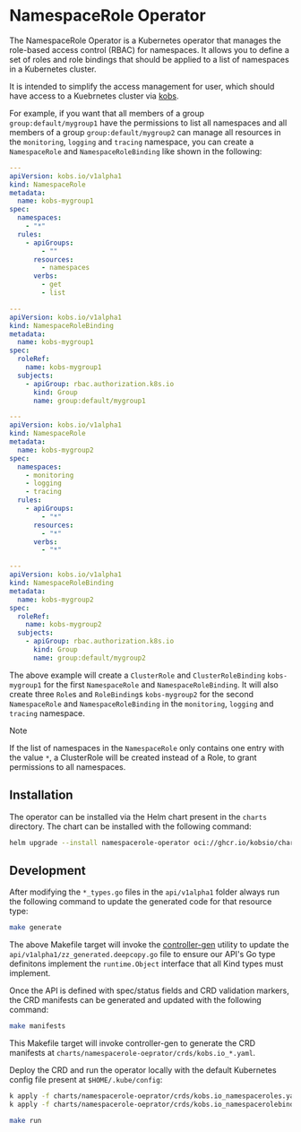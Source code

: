 # NamespaceRole Operator

The NamespaceRole Operator is a Kubernetes operator that manages the role-based
access control (RBAC) for namespaces. It allows you to define a set of roles and
role bindings that should be applied to a list of namespaces in a Kubernetes
cluster.

It is intended to simplify the access management for user, which should have
access to a Kuebrnetes cluster via [kobs](https://kobs.io).

For example, if you want that all members of a group `group:default/mygroup1`
have the permissions to list all namespaces and all members of a group
`group:default/mygroup2` can manage all resources in the `monitoring`, `logging`
and `tracing` namespace, you can create a `NamespaceRole` and
`NamespaceRoleBinding` like shown in the following:

```yaml
---
apiVersion: kobs.io/v1alpha1
kind: NamespaceRole
metadata:
  name: kobs-mygroup1
spec:
  namespaces:
    - "*"
  rules:
    - apiGroups:
        - ""
      resources:
        - namespaces
      verbs:
        - get
        - list

---
apiVersion: kobs.io/v1alpha1
kind: NamespaceRoleBinding
metadata:
  name: kobs-mygroup1
spec:
  roleRef:
    name: kobs-mygroup1
  subjects:
    - apiGroup: rbac.authorization.k8s.io
      kind: Group
      name: group:default/mygroup1

---
apiVersion: kobs.io/v1alpha1
kind: NamespaceRole
metadata:
  name: kobs-mygroup2
spec:
  namespaces:
    - monitoring
    - logging
    - tracing
  rules:
    - apiGroups:
        - "*"
      resources:
        - "*"
      verbs:
        - "*"

---
apiVersion: kobs.io/v1alpha1
kind: NamespaceRoleBinding
metadata:
  name: kobs-mygroup2
spec:
  roleRef:
    name: kobs-mygroup2
  subjects:
    - apiGroup: rbac.authorization.k8s.io
      kind: Group
      name: group:default/mygroup2
```

The above example will create a `ClusterRole` and `ClusterRoleBinding`
`kobs-mygroup1` for the first `NamespaceRole` and `NamespaceRoleBinding`. It
will also create three `Role`s and `RoleBinding`s `kobs-mygroup2` for the second
`NamespaceRole` and `NamespaceRoleBinding` in the `monitoring`, `logging` and
`tracing` namespace.

> [!NOTE]
> If the list of namespaces in the `NamespaceRole` only contains one entry with
> the value `*`, a ClusterRole will be created instead of a Role, to grant
> permissions to all namespaces.

## Installation

The operator can be installed via the Helm chart present in the `charts`
directory. The chart can be installed with the following command:

```sh
helm upgrade --install namespacerole-operator oci://ghcr.io/kobsio/charts/namespacerole-operator --version 0.1.0
```

## Development

After modifying the `*_types.go` files in the `api/v1alpha1` folder always run
the following command to update the generated code for that resource type:

```sh
make generate
```

The above Makefile target will invoke the
[controller-gen](https://sigs.k8s.io/controller-tools) utility to update the
`api/v1alpha1/zz_generated.deepcopy.go` file to ensure our API's Go type
definitons implement the `runtime.Object` interface that all Kind types must
implement.

Once the API is defined with spec/status fields and CRD validation markers, the
CRD manifests can be generated and updated with the following command:

```sh
make manifests
```

This Makefile target will invoke controller-gen to generate the CRD manifests at
`charts/namespacerole-oeprator/crds/kobs.io_*.yaml`.

Deploy the CRD and run the operator locally with the default Kubernetes config
file present at `$HOME/.kube/config`:

```sh
k apply -f charts/namespacerole-oeprator/crds/kobs.io_namespaceroles.yaml
k apply -f charts/namespacerole-oeprator/crds/kobs.io_namespacerolebindings.yaml

make run
```

